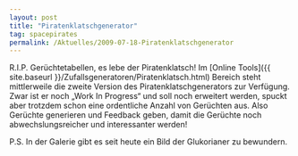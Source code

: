 ```yaml
---
layout: post
title: "Piratenklatschgenerator"
tag: spacepirates
permalink: /Aktuelles/2009-07-18-Piratenklatschgenerator
---
```



R.I.P. Gerüchtetabellen, es lebe der Piratenklatsch! Im [Online Tools]({{ site.baseurl }}/Zufallsgeneratoren/Piratenklatsch.html) Bereich steht mittlerweile die zweite Version des Piratenklatschgenerators zur Verfügung. Zwar ist er noch &bdquo;Work In Progress&ldquo; und soll noch erweitert werden, spuckt aber trotzdem schon eine ordentliche Anzahl von Gerüchten aus. Also Gerüchte generieren und Feedback geben, damit die Gerüchte noch abwechslungsreicher und interessanter werden!

P.S. In der Galerie gibt es seit heute ein Bild der Glukorianer zu bewundern.



